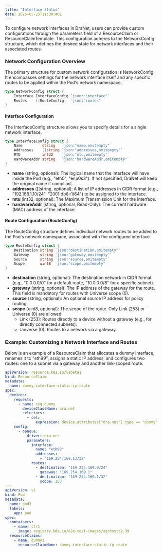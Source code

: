 ```yaml
---
title: "Interface Status"
date: 2025-05-25T11:30:40Z
---
```


To configure network interfaces in DraNet, users can provide custom configurations through the parameters field of a ResourceClaim or ResourceClaimTemplate. This configuration adheres to the NetworkConfig structure, which defines the desired state for network interfaces and their associated routes.

### Network Configuration Overview

The primary structure for custom network configuration is NetworkConfig. It encompasses settings for the network interface itself and any specific routes to be applied within the Pod's network namespace.

```go
type NetworkConfig struct {  
	Interface InterfaceConfig `json:"interface"`
	Routes    []RouteConfig   `json:"routes"`
}
```

#### Interface Configuration

The InterfaceConfig structure allows you to specify details for a single network interface.

```go
type InterfaceConfig struct {  
	Name         string   `json:"name,omitempty"`
	Addresses    []string `json:"addresses,omitempty"`
	MTU          int32    `json:"mtu,omitempty"`
	HardwareAddr string   `json:"hardwareAddr,omitempty"`
}
```

* **name** (string, optional): The logical name that the interface will have inside the Pod (e.g., "eth0", "enp0s3"). If not specified, DraNet will keep the original name if compliant.  
* **addresses** ([]string, optional): A list of IP addresses in CIDR format (e.g., "192.168.1.10/24", "2001:db8::1/64") to be assigned to the interface.  
* **mtu** (int32, optional): The Maximum Transmission Unit for the interface.  
* **hardwareAddr** (string, optional, Read-Only): The current hardware (MAC) address of the interface.

#### **Route Configuration (RouteConfig)**

The RouteConfig structure defines individual network routes to be added to the Pod's network namespace, associated with the configured interface.

```go
type RouteConfig struct {  
	Destination string `json:"destination,omitempty"`
	Gateway     string `json:"gateway,omitempty"`
	Source      string `json:"source,omitempty"`
	Scope       uint8  `json:"scope,omitempty"`
}
```

* **destination** (string, optional): The destination network in CIDR format (e.g., "0.0.0.0/0" for a default route, "10.0.0.0/8" for a specific subnet).  
* **gateway** (string, optional): The IP address of the gateway for the route. This field is mandatory for routes with Universe scope (0).  
* **source** (string, optional): An optional source IP address for policy routing.  
* **scope** (uint8, optional): The scope of the route. Only Link (253) or Universe (0) are allowed.  
  * Link (253): Routes directly to a device without a gateway (e.g., for directly connected subnets).  
  * Universe (0): Routes to a network via a gateway.

### **Example: Customizing a Network Interface and Routes**

Below is an example of a ResourceClaim that allocates a dummy interface, renames it to "eth99", assigns a static IP address, and configures two routes: one to a subnet via a gateway and another link-scoped route.


```yaml
apiVersion: resource.k8s.io/v1beta1  
kind: ResourceClaim  
metadata:  
  name: dummy-interface-static-ip-route  
spec:  
  devices:  
    requests:  
      - name: req-dummy  
        deviceClassName: dra.net  
        selectors:  
          - cel:  
              expression: device.attributes["dra.net"].type == "dummy"  
    config:  
      - opaque:  
          driver: dra.net  
          parameters:  
            interface:  
              name: "eth99"  
              addresses:  
                - "169.254.169.13/32"  
            routes:  
              - destination: "169.254.169.0/24"  
                gateway: "169.254.169.1"  
              - destination: "169.254.169.1/32"  
                scope: 253  
---  
apiVersion: v1  
kind: Pod  
metadata:  
  name: pod3  
  labels:  
    app: pod  
spec:  
  containers:  
    - name: ctr1  
      image: registry.k8s.io/e2e-test-images/agnhost:2.39  
  resourceClaims:  
    - name: dummy1  
      resourceClaimName: dummy-interface-static-ip-route  
```
